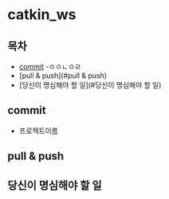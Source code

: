 # catkin_ws

## 목차
  - [commit](#commit)
        -ㅇㅇㄴㅇㄹ
  - [pull & push](#pull & push)
  - [당신이 명심해야 할 일](#당신이 명심해야 할 일)

## commit
- 프로젝트이름

## pull & push

## 당신이 명심해야 할 일
